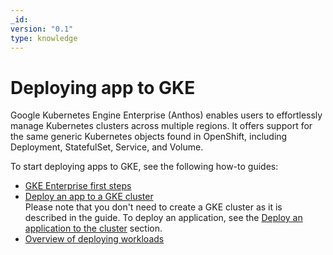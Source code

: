 ```yaml
---
_id: 
version: "0.1"
type: knowledge
---
```

# Deploying app to GKE

Google Kubernetes Engine Enterprise (Anthos) enables users to effortlessly manage Kubernetes clusters across multiple regions.  It offers support for the same generic Kubernetes objects found in OpenShift, including Deployment, StatefulSet, Service, and Volume.

To start deploying apps to GKE, see the following how-to guides:
- [GKE Enterprise first steps](https://kb.epam.com/display/EPMPAAS/GKE+Enterprise+first+steps)
- [Deploy an app to a GKE cluster](https://cloud.google.com/kubernetes-engine/docs/deploy-app-cluster)<br>
Please note that you don't need to create a GKE cluster as it is described in the guide. To deploy an application, see the [Deploy an application to the cluster](https://cloud.google.com/kubernetes-engine/docs/deploy-app-cluster#deploy_an_application_to_the_cluster) section.
- [Overview of deploying workloads](https://cloud.google.com/kubernetes-engine/docs/how-to/deploying-workloads-overview)
